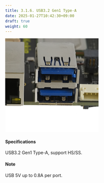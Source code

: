 ```yaml
---
title: 3.1.6. USB3.2 Gen1 Type-A
date: 2025-01-27T10:42:30+09:00
draft: true
weight: 60
---
```


![Connector_USB-A](images/USB-A_300x300.png)

#### Specifications
USB3.2 Gen1 Type-A, support HS/SS.

#### Note
USB 5V up to 0.8A per port.
